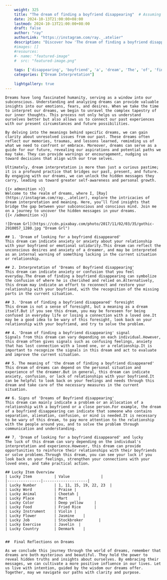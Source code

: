```yaml
---
    weight: 325
    title: "The dream of finding a boyfriend disappearing"  # Assuming 'title' column exists
    date: 2024-10-13T21:00:00+08:00
    lastmod: 2024-10-13T21:00:00+08:00
    draft: false
    author: "ray"
    authorLink: "https://instagram.com/ray._.atelier"
    description: "Discover how 'The dream of finding a boyfriend disappearing' can interpret your future and uncover its significant meanings in your life."
    #images: []
    #resources:
    #- name: "featured-image"
    #  src: "featured-image.png"
    
    tags: ['disappearing', 'boyfriend', 'a', 'dream', 'The', 'of', 'finding']
    categories: ["Dream Interpretation"]
    
    lightgallery: true
---
```

    
    Dreams have long fascinated humanity, serving as a window into our subconscious. Understanding and analyzing dreams can provide valuable insights into our emotions, fears, and desires. When we take the time to interpret our dreams, we begin to unravel the complex tapestry of our inner thoughts. This process not only helps us understand ourselves better but also allows us to connect our past experiences with our present circumstances and future possibilities.
    
    By delving into the meanings behind specific dreams, we can gain clarity about unresolved issues from our past. These dreams often reflect our memories, traumas, and lessons learned, reminding us of what we need to confront or embrace. Moreover, dreams can serve as a guide for our future, revealing our aspirations and potential paths we may take. They can provide warnings or encouragement, nudging us toward decisions that align with our true selves.
    
    Ultimately, dream interpretation is more than just a curious pastime; it is a profound practice that bridges our past, present, and future. By engaging with our dreams, we can unlock the hidden messages they carry, leading us toward greater self-awareness and personal growth.
    
    {{< admonition >}}
    Welcome to the realm of dreams, where I, [Ray](https://instagram.com/ray._.atelier), explore the intricacies of dream interpretation and meaning. Here, you’ll find insights that bridge the gap between your subconscious and conscious mind. Join me on a journey to uncover the hidden messages in your dreams.
    {{< /admonition >}}
    
    ![Dream Grl](https://cdn.pixabay.com/photo/2017/11/02/03/35/gothic-2910057_1280.jpg "Dream Grl")
    
    ## 1. 'Dream of looking for a boyfriend disappeared'
    This dream can indicate anxiety or anxiety about your relationship with your boyfriend or emotional solidarity.This dream can reflect the unconscious desires and anxiety of a dreamer, and may be interpreted as an internal warning of something lacking in the current situation or relationship.
    
    ## 2. Interpretation of 'Dreams of Boyfriend disappearing'
    This dream can indicate anxiety or confusion that you feel everyday.The dream of finding a boyfriend disappearing can symbolize the confusion of where he is cherished and relied on.Alternatively, this dream may indicate an effort to reconnect and restore your relationship with your boyfriend, with the recognition of the missing parts in the current situation.
    
    ## 3. 'Dream of finding a boyfriend disappeared' foresight
    This dream is not a sense of foresight, but a meaning as a dream itself.But if you see this dream, you may be foreseen for being confused in everyday life or losing a connection with a loved one.It may be a good idea to be wary of this foresight, look back on your relationship with your boyfriend, and try to solve the problem.
    
    ## 4. 'Dream of finding a boyfriend disappearing' signal
    Signals from this dream can vary depending on each individual.However, this dream often gives signals such as confusing feelings, anxiety that has lost connection with a loved one, or a relationship.It is important to recognize the signals in this dream and act to evaluate and improve the current situation.
    
    ## 5. The meaning of 'the dream of finding a boyfriend disappeared'
    This dream of dreams can depend on the personal situation and experience of the dreamer.But in general, this dream can indicate anxiety, confusion, or lack of relationships with your boyfriend.It can be helpful to look back on your feelings and needs through this dream and take care of the necessary measures in the current situation.
    
    ## 6. Signs of 'Dreams of Boyfriend disappearing'
    This dream can mainly indicate a problem or an allocation of a relationship with a boyfriend or a close person.For example, the dream of a boyfriend disappearing can indicate that someone who contains separation, alienation, confusion, or mind is needed.It is necessary to be wary of this dream, to pay more attention to the relationship with the people around you, and to solve the problem through communication and understanding.
    
    ## 7. 'Dream of looking for a boyfriend disappeared' and lucky
    The luck of this dream can vary depending on the individual's interpretation and experience.However, this dream can provide opportunities to reinforce their relationships with their boyfriends or solve problems.Through this dream, you can see your luck if you look back on your feelings, strengthen your connections with your loved ones, and take practical action.
    
    ## Lucky Item Overview
    | Lucky Item          | Value              |
    |---------------|--------------------|
    | Lucky Number        | 1, 11, 15, 19, 22, 23  |
    | Lucky Word          | Praise |
    | Lucky Animal        | Cheetah |
    | Lucky Place         | Mart     |
    | Lucky Color         | Deep yellow     |
    | Lucky Food          | Fried Rice      |
    | Lucky Instrument    | Violin |
    | Lucky Flower        | Jasmine    |
    | Lucky Job           | Stockbroker       |
    | Lucky Exercise      | Javelin  |
    | Lucky Country       | Denmark    |
    
    
    ##  Final Reflections on Dreams
    
    As we conclude this journey through the world of dreams, remember that dreams are both mysterious and beautiful. They hold the power to reveal hidden truths and insights about ourselves. By embracing their messages, we can cultivate a more positive influence in our lives. Let us live with intention, guided by the wisdom our dreams offer. Together, may we navigate our paths with clarity and purpose.
    